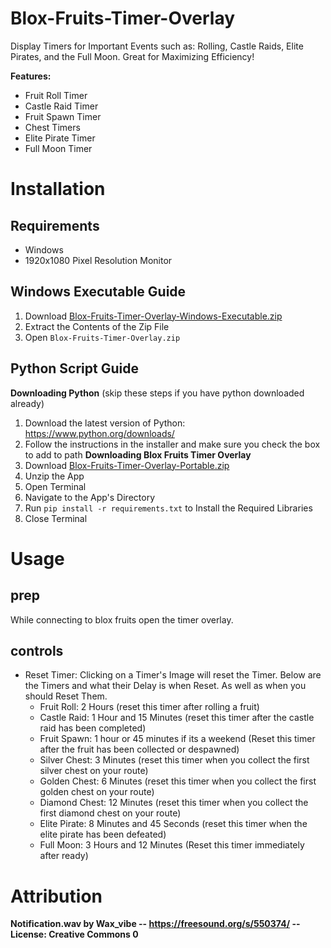 # Blox-Fruits-Timer-Overlay
Display Timers for Important Events such as: Rolling, Castle Raids, Elite Pirates, and the Full Moon. Great for Maximizing Efficiency!

**Features:**
- Fruit Roll Timer
- Castle Raid Timer
- Fruit Spawn Timer
- Chest Timers
- Elite Pirate Timer
- Full Moon Timer

# Installation
## Requirements
- Windows
- 1920x1080 Pixel Resolution Monitor
## Windows Executable Guide
1. Download [Blox-Fruits-Timer-Overlay-Windows-Executable.zip](https://github.com/Jonnyondafloor/Blox-Fruits-Timer-Overlay/releases/latest)
2. Extract the Contents of the Zip File
3. Open `Blox-Fruits-Timer-Overlay.zip`

## Python Script Guide
**Downloading Python** (skip these steps if you have python downloaded already)
1. Download the latest version of Python: https://www.python.org/downloads/
2. Follow the instructions in the installer and make sure you check the box to add to path
**Downloading Blox Fruits Timer Overlay**
1. Download [Blox-Fruits-Timer-Overlay-Portable.zip](https://github.com/Jonnyondafloor/Blox-Fruits-Timer-Overlay/releases/latest)
3. Unzip the App
4. Open Terminal
5. Navigate to the App's Directory
6. Run `pip install -r requirements.txt` to Install the Required Libraries
7. Close Terminal

# Usage
## prep
While connecting to blox fruits open the timer overlay.
## controls
- Reset Timer: Clicking on a Timer's Image will reset the Timer. Below are the Timers and what their Delay is when Reset. As well as when you should Reset Them.
  - Fruit Roll: 2 Hours (reset this timer after rolling a fruit)
  - Castle Raid: 1 Hour and 15 Minutes (reset this timer after the castle raid has been completed)
  - Fruit Spawn: 1 hour or 45 minutes if its a weekend (Reset this timer after the fruit has been collected or despawned)
  - Silver Chest: 3 Minutes (reset this timer when you collect the first silver chest on your route)
  - Golden Chest: 6 Minutes (reset this timer when you collect the first golden chest on your route)
  - Diamond Chest: 12 Minutes (reset this timer when you collect the first diamond chest on your route)
  - Elite Pirate: 8 Minutes and 45 Seconds (reset this timer when the elite pirate has been defeated)
  - Full Moon: 3 Hours and 12 Minutes (Reset this timer immediately after ready)

# Attribution
**Notification.wav by Wax_vibe -- https://freesound.org/s/550374/ -- License: Creative Commons 0**
